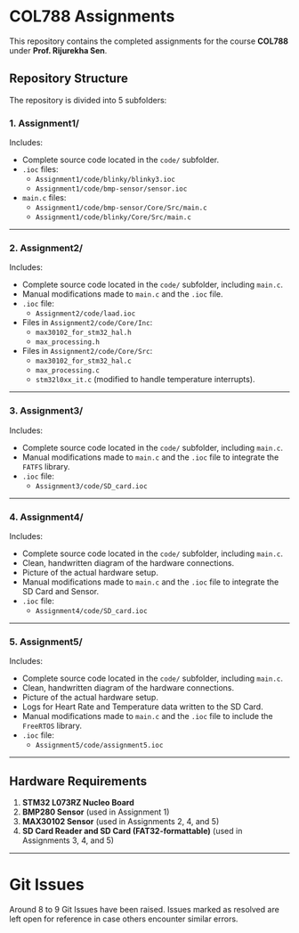 # COL788 Assignments

This repository contains the completed assignments for the course **COL788** under **Prof. Rijurekha Sen**.

## Repository Structure

The repository is divided into 5 subfolders:

### 1. **Assignment1/**
Includes:
- Complete source code located in the `code/` subfolder.
- `.ioc` files:
  - `Assignment1/code/blinky/blinky3.ioc`
  - `Assignment1/code/bmp-sensor/sensor.ioc`
- `main.c` files:
  - `Assignment1/code/bmp-sensor/Core/Src/main.c`
  - `Assignment1/code/blinky/Core/Src/main.c`

---

### 2. **Assignment2/**
Includes:
- Complete source code located in the `code/` subfolder, including `main.c`.
- Manual modifications made to `main.c` and the `.ioc` file.
- `.ioc` file:  
  - `Assignment2/code/laad.ioc`
- Files in `Assignment2/code/Core/Inc`:
  - `max30102_for_stm32_hal.h`
  - `max_processing.h`
- Files in `Assignment2/code/Core/Src`:
  - `max30102_for_stm32_hal.c`
  - `max_processing.c`
  - `stm32l0xx_it.c` (modified to handle temperature interrupts).

---

### 3. **Assignment3/**
Includes:
- Complete source code located in the `code/` subfolder, including `main.c`.
- Manual modifications made to `main.c` and the `.ioc` file to integrate the `FATFS` library.
- `.ioc` file:  
  - `Assignment3/code/SD_card.ioc`

---

### 4. **Assignment4/**
Includes:
- Complete source code located in the `code/` subfolder, including `main.c`.
- Clean, handwritten diagram of the hardware connections.
- Picture of the actual hardware setup.
- Manual modifications made to `main.c` and the `.ioc` file to integrate the SD Card and Sensor.
- `.ioc` file:  
  - `Assignment4/code/SD_card.ioc`

---

### 5. **Assignment5/**
Includes:
- Complete source code located in the `code/` subfolder, including `main.c`.
- Clean, handwritten diagram of the hardware connections.
- Picture of the actual hardware setup.
- Logs for Heart Rate and Temperature data written to the SD Card.
- Manual modifications made to `main.c` and the `.ioc` file to include the `FreeRTOS` library.
- `.ioc` file:  
  - `Assignment5/code/assignment5.ioc`

---

## Hardware Requirements

1. **STM32 L073RZ Nucleo Board**
2. **BMP280 Sensor** (used in Assignment 1)
3. **MAX30102 Sensor** (used in Assignments 2, 4, and 5)
4. **SD Card Reader and SD Card (FAT32-formattable)** (used in Assignments 3, 4, and 5)

---

# Git Issues

Around 8 to 9 Git Issues have been raised. Issues marked as resolved are left open for reference in case others encounter similar errors.
